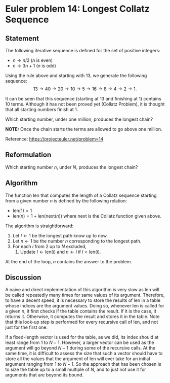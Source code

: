 # Euler problem 14: Longest Collatz Sequence

## Statement

The following iterative sequence is defined for the set of positive integers:

* $n \to n/2$ ($n$ is even)</br>
* $n \to 3n + 1$ ($n$ is odd)</br>

Using the rule above and starting with $13$, we generate the following sequence:
$$13 \to 40 \to 20 \to 10 \to 5 \to 16 \to 8 \to 4 \to 2 \to 1.$$

It can be seen that this sequence (starting at $13$ and finishing at $1$) contains $10$ terms. Although it has not been proved yet (Collatz Problem), it is thought that all starting numbers finish at $1$.

Which starting number, under one million, produces the longest chain?

**NOTE:** Once the chain starts the terms are allowed to go above one million.

Reference: https://projecteuler.net/problem=14

## Reformulation 

Which starting number $n$, under $N$, produces the longest chain?

## Algorithm 

The function $\text{len}$ that computes the length of a Collatz sequence
starting from a given number $n$ is defined by the following relation:
* $\text{len}(1) = 1$
* $\text{len}(n) = 1 + \text{len}(\text{next}(n))$
where $\text{next}$ is the Collatz function given above.

The algorithm is straightforward: 
1. Let $l \leftarrow 1$ be the longest path know up to now.
2. Let $n \leftarrow 1$ be the number $n$ corresponding to the longest path.
3. For each $i$ from 2 up to $N$ excluded,
   1. Update $l\leftarrow \text{len}(i)$ and $n \leftarrow i$ if $l < \text{len}(i)$.

At the end of the loop, $n$ contains the answer to the problem.

## Discussion

A naive and direct implementation of this algorithm is very slow as $\text{len}$
will be called repeatedly many times for same values of its argument. Therefore,
to have a decent speed, it is necessary to store the results of $\text{len}$ in
a table whose indices are the argument values. Doing so, whenever $\text{len}$
is called for a given $n$, it first checks if the table contains the result. If
it is the case, it returns it. Otherwise, it computes the result and stores it
in the table. Note that this look-up step is performed for every recursive call
of $\text{len}$, and not just for the first one.

If a fixed-length vector is used for the table, as we did, its index should at
least range from $1$ to $N-1$. However, a larger vector can be used as the
argument will go beyond $N-1$ during some of the recursive calls. At the same
time, it is difficult to assess the size that such a vector should have to store
all the values that the argument of $\text{len}$ will ever take for an initial
argument ranging from $1$ to $N-1$. So the approach that has been chosen is to
size the table up to a small multiple of $N$, and to just not use it for
arguments that are beyond its bound.  
